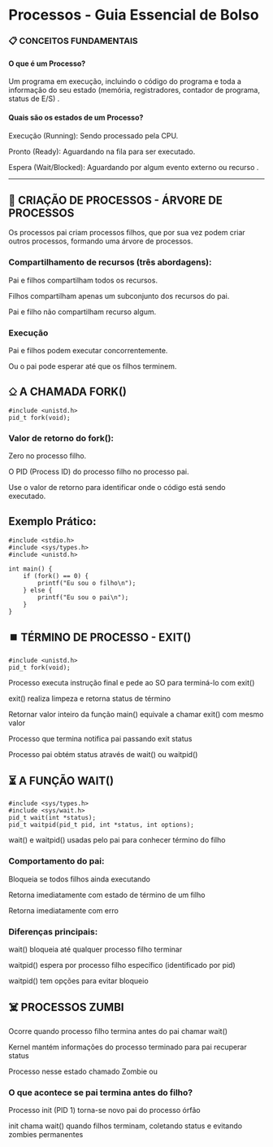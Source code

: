 # **Processos - Guia Essencial de Bolso**



### **📋 CONCEITOS FUNDAMENTAIS**



#### O que é um Processo?



Um programa em execução, incluindo o código do programa e toda a informação do seu estado (memória, registradores, contador de programa, status de E/S) .


#### Quais são os estados de um Processo?


Execução (Running): Sendo processado pela CPU.


Pronto (Ready): Aguardando na fila para ser executado.


Espera (Wait/Blocked): Aguardando por algum evento externo ou recurso .

---

## **🌳 CRIAÇÃO DE PROCESSOS - ÁRVORE DE PROCESSOS**
Os processos pai criam processos filhos, que por sua vez podem criar outros processos, formando uma árvore de processos.



### Compartilhamento de recursos (três abordagens):


Pai e filhos compartilham todos os recursos.

Filhos compartilham apenas um subconjunto dos recursos do pai.

Pai e filho não compartilham recurso algum.


### Execução


Pai e filhos podem executar concorrentemente.

Ou o pai pode esperar até que os filhos terminem.



## **⎐  A CHAMADA FORK()**

    
    #include <unistd.h>
    pid_t fork(void);

### Valor de retorno do fork():

Zero no processo filho.

O PID (Process ID) do processo filho no processo pai.

Use o valor de retorno para identificar onde o código está sendo executado.

## **Exemplo Prático:**


    #include <stdio.h>
    #include <sys/types.h>
    #include <unistd.h>
    
    int main() {
        if (fork() == 0) {
            printf("Eu sou o filho\n");
        } else {
            printf("Eu sou o pai\n");
        }
    }


## **⏹️ TÉRMINO DE PROCESSO - EXIT()**


    #include <unistd.h>
    pid_t fork(void);


Processo executa instrução final e pede ao SO para terminá-lo com exit()

exit() realiza limpeza e retorna status de término

Retornar valor inteiro da função main() equivale a chamar exit() com mesmo valor

Processo que termina notifica pai passando exit status

Processo pai obtém status através de wait() ou waitpid()


## **⏳ A FUNÇÃO WAIT()**

    #include <sys/types.h>
    #include <sys/wait.h>
    pid_t wait(int *status);
    pid_t waitpid(pid_t pid, int *status, int options);

wait() e waitpid() usadas pelo pai para conhecer término do filho

### Comportamento do pai:
Bloqueia se todos filhos ainda executando

Retorna imediatamente com estado de término de um filho

Retorna imediatamente com erro

### Diferenças principais:
wait() bloqueia até qualquer processo filho terminar

waitpid() espera por processo filho específico (identificado por pid)

waitpid() tem opções para evitar bloqueio


## **☠️ PROCESSOS ZUMBI**


Ocorre quando processo filho termina antes do pai chamar wait()

Kernel mantém informações do processo terminado para pai recuperar status

Processo nesse estado chamado Zombie ou <defunct>

### O que acontece se pai termina antes do filho?

Processo init (PID 1) torna-se novo pai do processo órfão

init chama wait() quando filhos terminam, coletando status e evitando zombies permanentes

